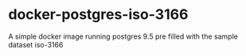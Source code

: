 # docker-postgres-iso-3166
A simple docker image running postgres 9.5 pre filled with the sample dataset iso-3166
